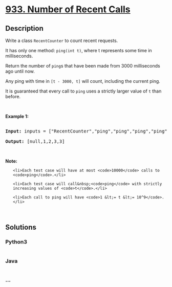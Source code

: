 # [933. Number of Recent Calls](https://leetcode.com/problems/number-of-recent-calls)

## Description
<p>Write a class <code>RecentCounter</code> to count recent requests.</p>

<p>It has only one method:&nbsp;<code>ping(int t)</code>, where t represents some time in milliseconds.</p>

<p>Return the number of <code>ping</code>s that have been made from 3000 milliseconds ago until now.</p>

<p>Any ping with time in <code>[t - 3000, t]</code> will count, including the current ping.</p>

<p>It is guaranteed that every call to <code>ping</code> uses a strictly larger value of&nbsp;<code>t</code> than before.</p>

<p>&nbsp;</p>

<p><strong>Example 1:</strong></p>

<pre>
<strong>Input: </strong>inputs = <span id="example-input-1-1">[&quot;RecentCounter&quot;,&quot;ping&quot;,&quot;ping&quot;,&quot;ping&quot;,&quot;ping&quot;]</span>, inputs = <span id="example-input-1-2">[[],[1],[100],[3001],[3002]]</span>
<strong>Output: </strong><span id="example-output-1">[null,1,2,3,3]</span></pre>

<p>&nbsp;</p>

<p><strong>Note:</strong></p>

<ol>
	<li>Each test case will have at most <code>10000</code> calls to <code>ping</code>.</li>
	<li>Each test case will call&nbsp;<code>ping</code> with strictly increasing values of <code>t</code>.</li>
	<li>Each call to ping will have <code>1 &lt;= t &lt;= 10^9</code>.</li>
</ol>

<div>
<p>&nbsp;</p>
</div>


## Solutions


### Python3

```python

```

### Java

```java

```

### ...
```

```
